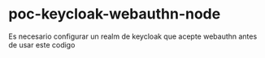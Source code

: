 # poc-keycloak-webauthn-node

Es necesario configurar un realm de keycloak que acepte webauthn antes de usar este codigo
